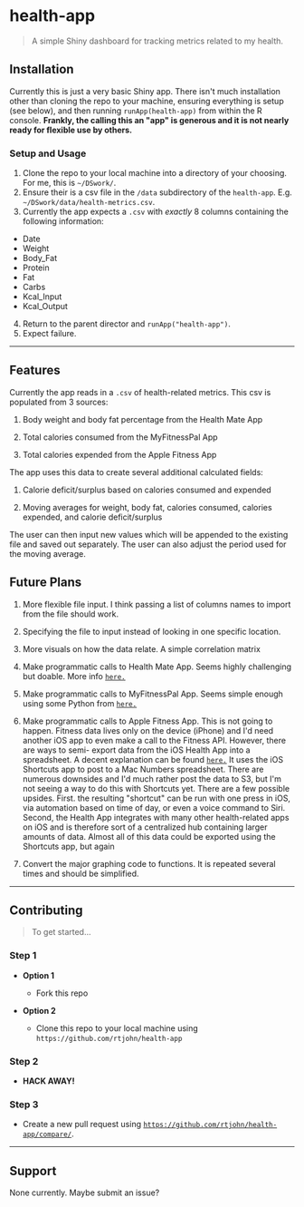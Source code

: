 # health-app

> A simple Shiny dashboard for tracking metrics related to my health.

## Installation

Currently this is just a very basic Shiny app.  There isn't much installation other than cloning the repo to your machine, ensuring everything is setup (see below), and then running `runApp(health-app)` from within the R console.  **Frankly, the calling this an "app" is generous and it is not nearly ready for flexible use by others.**

### Setup and Usage

1. Clone the repo to your local machine into a directory of your choosing.  For me, this is `~/DSwork/`.
2. Ensure their is a csv file in the `/data` subdirectory of the `health-app`.  E.g. `~/DSwork/data/health-metrics.csv`.
3. Currently the app expects a `.csv` with *exactly* 8 columns containing the following information:
- Date
- Weight
- Body_Fat
- Protein
- Fat
- Carbs
- Kcal_Input
- Kcal_Output
4. Return to the parent director and `runApp("health-app")`.
5. Expect failure.

---

## Features
Currently the app reads in a `.csv` of health-related metrics.  This csv is populated from 3 sources:

1. Body weight and body fat percentage from the Health Mate App

2. Total calories consumed from the MyFitnessPal App

3. Total calories expended from the Apple Fitness App

The app uses this data to create several additional calculated fields:

1. Calorie deficit/surplus based on calories consumed and expended

2. Moving averages for weight, body fat, calories consumed, calories expended, and calorie deficit/surplus

The user can then input new values which will be appended to the existing file and saved out separately. The user can also adjust the period used for the moving average. 

## Future Plans
1. More flexible file input.  I think passing a list of columns names to import from the file should work.

2. Specifying the file to input instead of looking in one specific location.

3. More visuals on how the data relate.  A simple correlation matrix 

3. Make programmatic calls to Health Mate App. Seems highly challenging but doable. More info <a href="https://developer.withings.com/oauth2/#section/Overview/Withings-API-list" target="_blank"> `here.` </a>

4. Make programmatic calls to MyFitnessPal App.  Seems simple enough using some Python from <a href="https://github.com/coddingtonbear/python-myfitnesspal" target="_blank"> `here.` </a>

5. Make programmatic calls to Apple Fitness App. This is not going to happen.  Fitness data lives only on the device (iPhone) and I'd need another iOS app to even make a call to the Fitness API.  However, there are ways to semi- export data from the iOS Health App into a spreadsheet.  A decent explanation can be found <a href="https://www.reddit.com/r/shortcuts/comments/dicerp/attempting_to_create_a_shortcut_for_data_entry_in/" target="_blank">`here.`</a> It uses the iOS Shortcuts app to post to a Mac Numbers spreadsheet.  There are numerous downsides and I'd much rather post the data to S3, but I'm not seeing a way to do this with Shortcuts yet.  There are a few possible upsides.  First. the resulting "shortcut" can be run with one press in iOS, via automation based on time of day, or even a voice command to Siri.  Second, the Health App integrates with many other health-related apps on iOS and is therefore sort of a centralized hub containing larger amounts of data.  Almost all of this data could be exported using the Shortcuts app, but again 

6. Convert the major graphing code to functions.  It is repeated several times and should be simplified.


---

## Contributing

> To get started...

### Step 1

- **Option 1**
    - Fork this repo

- **Option 2**
    - Clone this repo to your local machine using `https://github.com/rtjohn/health-app`

### Step 2

- **HACK AWAY!**

### Step 3

- Create a new pull request using <a href="https://github.com/rtjohn/health-app/compare/" target="_blank">`https://github.com/rtjohn/health-app/compare/`</a>.

---


## Support

None currently.  Maybe submit an issue?
